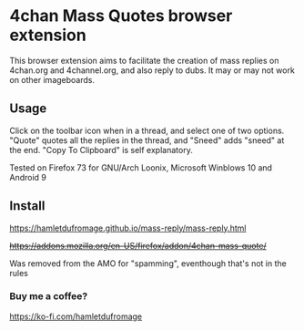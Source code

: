 # 4chan Mass Quotes browser extension

This browser extension aims to facilitate the creation of mass replies on 4chan.org and 4channel.org, and also reply to dubs. It may or may not work on other imageboards.

## Usage

Click on the toolbar icon when in a thread, and select one of two options. "Quote" quotes all the replies in the thread, and "Sneed" adds "sneed" at the end. "Copy To Clipboard" is self explanatory.

Tested on Firefox 73 for GNU/Arch Loonix, Microsoft Winblows 10 and Android 9

## Install
https://hamletdufromage.github.io/mass-reply/mass-reply.html

<del>https://addons.mozilla.org/en-US/firefox/addon/4chan-mass-quote/</del>

Was removed from the AMO for "spamming", eventhough that's not in the rules

### Buy me a coffee?

https://ko-fi.com/hamletdufromage